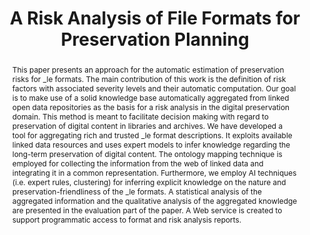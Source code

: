 ---
abstract: This paper presents an approach for the automatic estimation of preservation
  risks for _le formats. The main contribution of this work is the definition of risk
  factors with associated severity levels and their automatic computation. Our goal
  is to make use of a solid knowledge base automatically aggregated from linked open
  data repositories as the basis for a risk analysis in the digital preservation domain.
  This method is meant to facilitate decision making with regard to preservation of
  digital content in libraries and archives. We have developed a tool for aggregating
  rich and trusted _le format descriptions. It exploits available linked data resources
  and uses expert models to infer knowledge regarding the long-term preservation of
  digital content. The ontology mapping technique is employed for collecting the information
  from the web of linked data and integrating it in a common representation. Furthermore,
  we employ AI techniques (i.e. expert rules, clustering) for inferring explicit knowledge
  on the nature and preservation-friendliness of the _le formats. A statistical analysis
  of the aggregated information and the qualitative analysis of the aggregated knowledge
  are presented in the evaluation part of the paper. A Web service is created to support
  programmatic access to format and risk analysis reports.
creators:
- Gordea, Sergiu
- Graf, Roman
date: null
document_url: https://services.phaidra.univie.ac.at/api/object/o:377374/download
grand_parent: iPRES
institutions: []
keywords:
- digital preservation
- risk analysis
- linked open data
- preservation planning
- ontology matching
- information integration
- lisbon
landing_page_url: https://phaidra.univie.ac.at/o:377374
language: eng
layout: publication
license: CC BY-SA 2.0 AT
notes_url: null
parent: iPRES 2013
presentation_url: null
publication_type: paper
size: 855977
source_name: iPRES
title: A Risk Analysis of File Formats for Preservation Planning
year: 2013
---